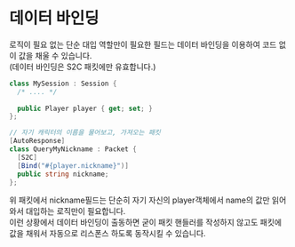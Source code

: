데이터 바인딩
====
로직이 필요 없는 단순 대입 역할만이 필요한 필드는 데이터 바인딩을 이용하여 코드 없이 값을 채울 수 있습니다.<br>
(데이터 바인딩은 S2C 패킷에만 유효합니다.)

```c#
class MySession : Session {
  /* .... */
  
  public Player player { get; set; }
};
```
```c#
// 자기 캐릭터의 이름을 물어보고, 가져오는 패킷
[AutoResponse]
class QueryMyNickname : Packet {
  [S2C]
  [Bind("#{player.nickname}")]
  public string nickname;
};
```
위 패킷에서 nickname필드는 단순히 자기 자신의 player객체에서 name의 값만 읽어와서 대입하는 로직만이 필요합니다.<br>
이런 상황에서 데이터 바인딩이 출동하면 굳이 패킷 핸들러를 작성하지 않고도 패킷에 값을 채워서 자동으로 리스폰스 하도록 동작시킬 수 있습니다.

